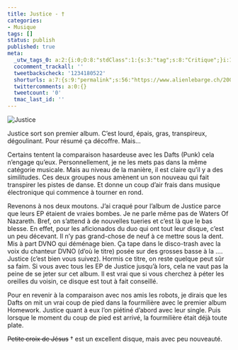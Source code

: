 ```yaml
---
title: Justice - †
categories:
- Musique
tags: []
status: publish
published: true
meta:
  _utw_tags_0: a:2:{i:0;O:8:"stdClass":1:{s:3:"tag";s:8:"Critique";}i:1;O:8:"stdClass":1:{s:3:"tag";s:7:"Musique";}}
  cocomment_trackall: ''
  tweetbackscheck: '1234180522'
  shorturls: a:7:{s:9:"permalink";s:56:"https://www.alienlebarge.ch/2007/06/20/justice-%e2%80%a0/";s:7:"tinyurl";s:25:"https://tinyurl.com/c6bw3k";s:4:"isgd";s:17:"https://is.gd/iNRK";s:5:"bitly";s:19:"https://bit.ly/16qLb";s:5:"snipr";s:22:"https://snipr.com/bibpp";s:5:"snurl";s:22:"https://snurl.com/bibpp";s:7:"snipurl";s:24:"https://snipurl.com/bibpp";}
  twittercomments: a:0:{}
  tweetcount: '0'
  tmac_last_id: ''
---
```

 <img src="https://dlgjp9x71cipk.cloudfront.net/2007/06/justice.png" alt="Justice" />

Justice sort son premier album. C’est lourd, épais, gras, transpireux, dégoulinant. Pour résumé ça décoffre. Mais...

<!--more-->

Certains tentent la comparaison hasardeuse avec les Dafts (Punk) cela n’engage qu’eux. Personnellement, je ne les mets pas dans la même catégorie musicale. Mais au niveau de la manière, il est claire qu’il y a des similitudes. Ces deux groupes nous amènent un son nouveau qui fait transpirer les pistes de danse. Et donne un coup d’air frais dans musique électronique qui commence à tourner en rond.

Revenons à nos deux moutons.
J’ai craqué pour l’album de Justice parce que leurs EP étaient de vraies bombes. Je ne parle même pas de Waters Of Nazareth. Bref, on s’attend à de nouvelles tueries et c’est là que le bas blesse. En effet, pour les aficionados du duo qui ont tout leur disque, c’est un peu décevant. Il n’y pas grand-chose de neuf à ce mettre sous la dent. Mis à part DVNO qui déménage bien. Ça tape dans le disco-trash avec la voix du chanteur DVNO (d’où le titre) posée sur des grosses basse à la .... Justice (c’est bien vous suivez). Hormis ce titre, on reste quelque peut sûr sa faim.
Si vous avec tous les EP de Justice jusqu’à lors, cela ne vaut pas la peine de se jeter sur cet album. Il est vrai que si vous cherchez à péter les oreilles du voisin, ce disque est tout à fait conseillé.

Pour en revenir à la comparaison avec nos amis les robots, je dirais que les Dafts on mit un vrai coup de pied dans la fourmilière avec le premier album Homework. Justice quant à eux l’on piétiné d’abord avec leur single. Puis lorsque le moment du coup de pied est arrivé, la fourmilière était déjà toute plate.

<strike>Petite croix de Jésus</strike> † est un excellent disque, mais avec peu nouveauté.
